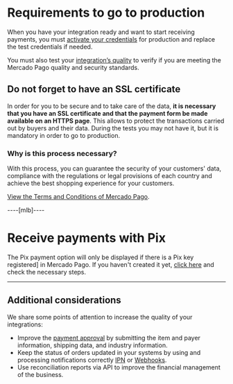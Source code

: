 # Requirements to go to production

When you have your integration ready and want to start receiving payments, you must [activate your credentials](/developers/en/guides/additional-content/your-integrations/credentials) for production and replace the test credentials if needed. 

You must also test your [integration’s quality](/developers/en/guides/additional-content/homologator/homologator) to verify if you are meeting the Mercado Pago quality and security standards.

## Do not forget to have an SSL certificate

In order for you to be secure and to take care of the data, **it is necessary that you have an SSL certificate and that the payment form be made available on an HTTPS page**. This allows to protect the transactions carried out by buyers and their data.
During the tests you may not have it, but it is mandatory in order to go to production.

### Why is this process necessary? 

With this process, you can guarantee the security of your customers' data, compliance with the regulations or legal provisions of each country and achieve the best shopping experience for your customers.

[View the Terms and Conditions of Mercado Pago](/developers/en/guides/resources/legal/terms-and-conditions).

----[mlb]----
# Receive payments with Pix

The Pix payment option will only be displayed if there is a Pix key registered] in Mercado Pago. If you haven't created it yet, [click here](https://www.youtube.com/watch?v=60tApKYVnkA) and check the necessary steps.

------------

## Additional considerations

We share some points of attention to increase the quality of your integrations:

+ Improve the [payment approval](/developers/en/guides/additional-content/how-tos/payment-rejections) by submitting the item and payer information, shipping data, and industry information.
+ Keep the status of orders updated in your systems by using and processing notifications correctly [IPN](/developers/en/guides/additional-content/your-integrations/ipn) or [Webhooks](/developers/en/guides/additional-content/your-integrations/webhooks).
+ Use reconciliation reports via API to improve the financial management of the business.